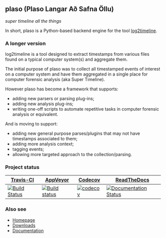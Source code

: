 ## plaso (Plaso Langar Að Safna Öllu)

*super timeline all the things*

In short, plaso is a Python-based backend engine for the tool 
[log2timeline](http://plaso.kiddaland.net "Plaso home of the super timeline").

### A longer version

log2timeline is a tool designed to extract timestamps from various files found 
on a typical computer system(s) and aggregate them.

The initial purpose of plaso was to collect all timestamped events of interest 
on a computer system and have them aggregated in a single place for computer 
forensic analysis (aka Super Timeline).

However plaso has become a framework that supports:

* adding new parsers or parsing plug-ins;
* adding new analysis plug-ins;
* writing one-off scripts to automate repetitive tasks in computer forensic analysis or equivalent.

And is moving to support:

* adding new general purpose parses/plugins that may not have timestamps associated to them;
* adding more analysis context;
* tagging events;
* allowing more targeted approach to the collection/parsing.

### Project status

[Travis-CI](https://travis-ci.com/) | [AppVeyor](https://ci.appveyor.com) | [Codecov](https://codecov.io/) | [ReadTheDocs](https://readthedocs.org)
--- | --- | --- | --- 
[![Build Status](https://travis-ci.com/log2timeline/plaso.svg?branch=master)](https://travis-ci.com/log2timeline/plaso) | [![Build status](https://ci.appveyor.com/api/projects/status/7slp4uexetn8bomg?svg=true)](https://ci.appveyor.com/project/log2timeline/plaso) | [![codecov](https://codecov.io/gh/log2timeline/plaso/branch/master/graph/badge.svg)](https://codecov.io/gh/log2timeline/plaso) | [![Documentation Status](https://readthedocs.org/projects/plaso/badge/?version=latest)](https://plaso.readthedocs.io/en/latest/?badge=latest)  

### Also see

* [Homepage](https://github.com/log2timeline/plaso)
* [Downloads](https://github.com/log2timeline/plaso/releases)
* [Documentation](https://plaso.readthedocs.io)

